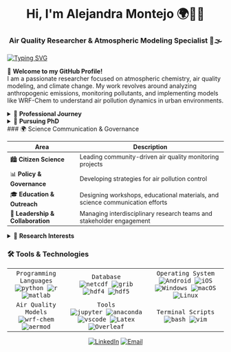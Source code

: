 <h1 align="center">Hi, I'm Alejandra Montejo 🌍🧑‍🔬</h1>
<h3 align="center">Air Quality Researcher & Atmospheric Modeling Specialist 📡🌫️</h3>
<a href="https://git.io/typing-svg">
  <img src="https://readme-typing-svg.demolab.com/?font=VT323&size=35&duration=3500&pause=300&color=f1c232&center=true&vCenter=true&width=500&lines=Hi%2C+I'm+Alejandra+Montejo;Air+Quality+Researcher;Atmospheric+Modeling+Specialist;Citizen+Science+Advocate;Passionate+about+Climate+Change;WRF-Chem+and+Data+Analysis" 
  alt="Typing SVG" />
</a>
<p align="center">

👋 **Welcome to my GitHub Profile!**  
I am a passionate researcher focused on atmospheric chemistry, air quality modeling, and climate change. My work revolves around analyzing anthropogenic emissions, monitoring pollutants, and implementing models like WRF-Chem to understand air pollution dynamics in urban environments.

<details>
  <summary>🚀 <strong>Professional Journey</strong></summary>
  <p>
    I am a researcher in the Air Quality Group at Universidad de los Andes and the leader of the Air Quality Governance Strategy in Bogotá's Environmental Secretariat. I have worked on atmospheric modeling projects, personal exposure to pollutants, and environmental governance.
  </p>
  <p>
    I have experience working in both the <strong>public and private sectors</strong>, contributing to air quality policies, environmental governance frameworks, and technological advancements for pollution monitoring. In the <strong>public sector</strong>, I have collaborated with governmental institutions to design and implement regulatory frameworks for air quality management. In the <strong>private sector</strong>, I have worked with environmental consultancies and research organizations to develop innovative solutions for emissions monitoring and control.
  </p>
  <p>
    Currently, I develop citizen monitoring strategies and collaborative sensor networks to enhance public engagement and communication on air quality issues.
  </p>
</details>
<details>
  <summary>📀 <strong>Pursuing PhD</strong></summary>
  <p>
    I am preparing for my PhD journey, focusing on atmospheric modeling and air quality research. Below is a preview of my research presentation:
  </p>
  <p align="center">
    <a href="https://github.com/Alemontejo/Pursuing_PhD/blob/main/Research_Presentation.pdf">
      <img src="https://github.com/Alemontejo/Pursuing_PhD/blob/main/Research_Preview.png" alt="PhD Research Presentation" width="500"/>
    </a>
  </p>
  <p>
    My experience working with air quality data in <strong>Bogotá and Medellín</strong> has shown how <strong>external contributions significantly influence local air pollution levels</strong>. The following graph illustrates monthly average PM2.5 and PM10 concentrations in both cities, highlighting seasonal variations and long-term trends:
  </p>
  <p align="center">
    <img src="https://raw.githubusercontent.com/Alemontejo/Colombia_Air_quality/main/AQ_Bog_Med.jpeg" alt="Air Quality Graph" width="700" />
  </p>
</details>
### 🌍 Science Communication & Governance

| Area | Description |
|------|------------|
| 🏙️ **Citizen Science** | Leading community-driven air quality monitoring projects |
| 📊 **Policy & Governance** | Developing strategies for air pollution control |
| 🎓 **Education & Outreach** | Designing workshops, educational materials, and science communication efforts |
| 🤝 **Leadership & Collaboration** | Managing interdisciplinary research teams and stakeholder engagement |


<details>
  <summary>📡 <strong>Research Interests</strong></summary>
  <ul>
    <li>Air quality modeling with <strong>WRF-Chem</strong> 🌀</li>
    <li>Evaluating pollutant emissions from gas stoves 🔥</li>
    <li>Low-cost sensor networks for citizen monitoring 📊</li>
    <li>Impacts of air pollution on public health 💨</li>
    <li>Governance strategies and environmental communication 🌎</li>
  </ul>
</details>


### 🛠️ Tools & Technologies
<table align="center">
  <tr>
    <td align="center">
      <kbd>
        <kbd>Programming Languages</kbd>
        <br>
        <img width="30px" src="https://upload.wikimedia.org/wikipedia/commons/c/c3/Python-logo-notext.svg" alt="python" title="Python"/>
        <img width="30px" src="https://upload.wikimedia.org/wikipedia/commons/1/1b/R_logo.svg" alt="r" title="R"/>
        <img width="30px" src="https://upload.wikimedia.org/wikipedia/commons/2/21/Matlab_Logo.png" alt="matlab" title="MATLAB"/>
      </kbd>
    </td>
    <td align="center">
      <kbd>
        <kbd>Database</kbd>
        <br>
        <img width="30px" src="https://www.unidata.ucar.edu/images/logos/netcdf-400x400.png" alt="netcdf" title="NetCDF"/>
        <img width="30px" src="https://www.igismap.com/wp-content/uploads/2018/03/grib1.jpg" alt="grib" title="GRIB"/>
        <img width="30px" src="https://upload.wikimedia.org/wikipedia/commons/e/e5/HDF_logo.png" alt="hdf4" title="HDF4"/>
        <img width="30px" src="https://optics.ansys.com/hc/article_attachments/360048392634" alt="hdf5" title="HDF5"/>
      </kbd>
    </td>
    <td align="center">
      <kbd>
        <kbd>Operating System</kbd>
        <br>
 <img width="30" src="https://user-images.githubusercontent.com/25181517/117269608-b7dcfb80-ae58-11eb-8e66-6cc8753553f0.png" alt="Android" title="Android"/>
	    <img width="30" src="https://user-images.githubusercontent.com/25181517/121406611-a8246b80-c95e-11eb-9b11-b771486377f6.png" alt="iOS" title="iOS"/>
	    <img width="30" src="https://user-images.githubusercontent.com/25181517/186884150-05e9ff6d-340e-4802-9533-2c3f02363ee3.png" alt="Windows" title="Windows"/>
	    <img width="30" src="https://user-images.githubusercontent.com/25181517/186884152-ae609cca-8cf1-4175-8d60-1ce1fa078ca2.png" alt="macOS" title="macOS"/>
	    <img width="30" src="https://github.com/marwin1991/profile-technology-icons/assets/76662862/2481dc48-be6b-4ebb-9e8c-3b957efe69fa" alt="Linux" title="Linux"/>
      </kbd>
    </td>
  </tr>
  <tr>
    <td align="center">
      <kbd>
        <kbd>Air Quality Models</kbd>
        <br>
        <img width="30px" src="https://zxdawn.github.io/images/sci-tech/2017-10/wrfchem_logo.png" alt="wrf-chem" title="WRF-Chem"/>
        <img width="30px" src="https://www.weblakes.com/wp-content/uploads/2021/06/aermod_overview-1024x984.jpg" alt="aermod" title="AERMOD"/>
      </kbd>
    </td>
    <td align="center">
      <kbd>
        <kbd>Tools</kbd>
        <br>
        <img width="30px" src="https://upload.wikimedia.org/wikipedia/commons/3/38/Jupyter_logo.svg" alt="jupyter" title="Jupyter"/>
        <img width="50px" src="https://entrenamiento-data-scientist-python.readthedocs.io/_images/anaconda_logo.png" alt="anaconda" title="Anaconda"/>
        <img width="30px" src="https://upload.wikimedia.org/wikipedia/commons/9/9a/Visual_Studio_Code_1.35_icon.svg" alt="vscode" title="VS Code"/>
         <img width="50px" src="https://upload.wikimedia.org/wikipedia/commons/thumb/9/92/LaTeX_logo.svg/1599px-LaTeX_logo.svg.png" alt="Latex" title="Latex"/>
        <img width="80px" src="https://images.ctfassets.net/nrgyaltdicpt/2RrzN8eVNXo7w6kd7CBNrs/55d916a167fa65d94441cc215558182c/overleaf-logo-primary.jpg" alt="Overleaf" title="Overleaf"/>
      </kbd>
    </td>
    <td align="center">
      <kbd>
        <kbd>Terminal Scripts</kbd>
        <br>
        <img width="30px" src="https://cdn.jsdelivr.net/gh/devicons/devicon/icons/bash/bash-original.svg" alt="bash" title="Bash"/>
        <img width="30px" src="https://cdn.jsdelivr.net/gh/devicons/devicon/icons/vim/vim-original.svg" alt="vim" title="Vim"/>
      </kbd>
    </td>
  </tr>
</table>
<div align="center">
 <a href="https://www.linkedin.com/in/alejandramontejobarato" target="_blank"><img src="https://img.shields.io/static/v1?style=for-the-badge&message=LinkedIn&color=0A66C2&logo=LinkedIn&logoColor=FFFFFF&label=" alt="LinkedIn" /></a>
<a href="mailto:maleja.montejo@gmail.com?subject=Hi%20Alejandra%20,%20nice%20to%20meet%20you!" target="_blank"><img alt="Email" src="https://img.shields.io/static/v1?style=for-the-badge&message=Gmail&color=EA4335&logo=Gmail&logoColor=FFFFFF&label=" /></a>
</div>
